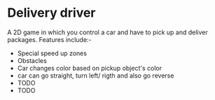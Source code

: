 # Delivery driver

A 2D game in which you control a car and have to pick up and deliver packages. Features include:-
- Special speed up zones
- Obstacles
- Car changes color based on pickup object's color
- car can go straight, turn left/ rigth and also go reverse
- TODO
- TODO
